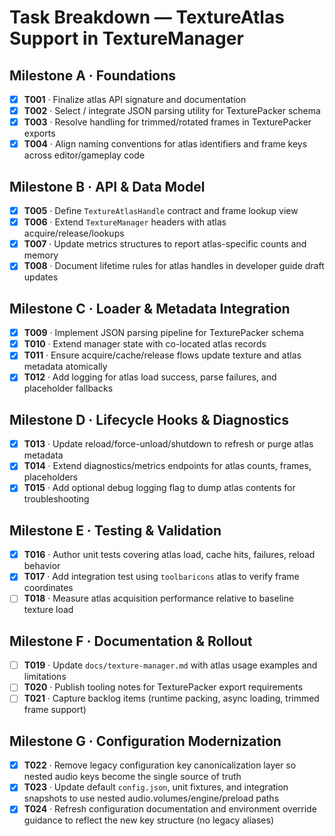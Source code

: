 # Task Breakdown — TextureAtlas Support in TextureManager

## Milestone A · Foundations
- [x] **T001** · Finalize atlas API signature and documentation
- [x] **T002** · Select / integrate JSON parsing utility for TexturePacker schema
- [x] **T003** · Resolve handling for trimmed/rotated frames in TexturePacker exports
- [x] **T004** · Align naming conventions for atlas identifiers and frame keys across editor/gameplay code

## Milestone B · API & Data Model
- [x] **T005** · Define `TextureAtlasHandle` contract and frame lookup view
- [x] **T006** · Extend `TextureManager` headers with atlas acquire/release/lookups
- [x] **T007** · Update metrics structures to report atlas-specific counts and memory
- [x] **T008** · Document lifetime rules for atlas handles in developer guide draft updates

## Milestone C · Loader & Metadata Integration
- [x] **T009** · Implement JSON parsing pipeline for TexturePacker schema
- [x] **T010** · Extend manager state with co-located atlas records
- [x] **T011** · Ensure acquire/cache/release flows update texture and atlas metadata atomically
- [x] **T012** · Add logging for atlas load success, parse failures, and placeholder fallbacks

## Milestone D · Lifecycle Hooks & Diagnostics
- [x] **T013** · Update reload/force-unload/shutdown to refresh or purge atlas metadata
- [x] **T014** · Extend diagnostics/metrics endpoints for atlas counts, frames, placeholders
- [x] **T015** · Add optional debug logging flag to dump atlas contents for troubleshooting

## Milestone E · Testing & Validation
- [x] **T016** · Author unit tests covering atlas load, cache hits, failures, reload behavior
- [x] **T017** · Add integration test using `toolbaricons` atlas to verify frame coordinates
- [ ] **T018** · Measure atlas acquisition performance relative to baseline texture load

## Milestone F · Documentation & Rollout
- [ ] **T019** · Update `docs/texture-manager.md` with atlas usage examples and limitations
- [ ] **T020** · Publish tooling notes for TexturePacker export requirements
- [ ] **T021** · Capture backlog items (runtime packing, async loading, trimmed frame support)

## Milestone G · Configuration Modernization
- [x] **T022** · Remove legacy configuration key canonicalization layer so nested audio keys become the single source of truth
- [x] **T023** · Update default `config.json`, unit fixtures, and integration snapshots to use nested audio.volumes/engine/preload paths
- [x] **T024** · Refresh configuration documentation and environment override guidance to reflect the new key structure (no legacy aliases)
